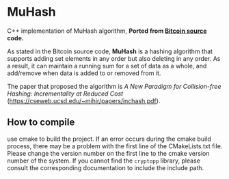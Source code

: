 # MuHash

C++ implementation of MuHash algorithm, **Ported from [Bitcoin source](https://github.com/bitcoin/bitcoin) code.** 

As stated in the Bitcoin source code, **MuHash** is a hashing algorithm that supports adding set elements in any order but also deleting in any order. As a result, it can maintain a 
running sum for a set of data as a whole, and add/remove when data is added to or removed from it.

The paper that proposed the algorithm is *A New Paradigm for Collision-free Hashing:
Incrementality at Reduced Cost* (https://cseweb.ucsd.edu/~mihir/papers/inchash.pdf).

## How to compile

use cmake to build the project. If an error occurs during the cmake build process, there may be a problem with the first line of the CMakeLists.txt file. Please change the version number on the first line to the cmake version number of the system.
If you cannot find the `cryptopp` library, please consult the corresponding documentation to include the include path.
